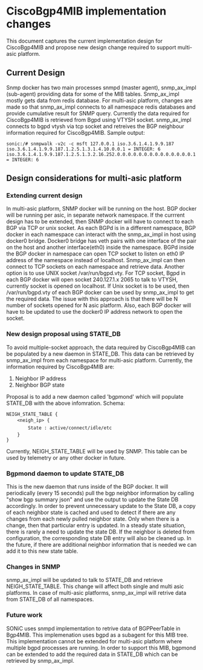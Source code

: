 # CiscoBgp4MIB implementation changes

This document captures the current implementation design for CiscoBgp4MIB and propose new design change required to support multi-asic platform.

## Current Design
Snmp docker has two main processes snmpd (master agent), snmp_ax_impl (sub-agent) providing data for some of the MIB tables.  Snmp_ax_impl mostly gets data from redis database. For multi-asic platform, changes are made so that snmp_ax_impl connects to all namespace redis databases and provide cumulative result for SNMP query. Currently the data required for CiscoBgp4MIB is retrieved from Bgpd using VTYSH socket. snmp_ax_impl connects to bgpd vtysh via tcp socket and retreives the BGP neighbour information required for CiscoBgp4MIB.
Sample output:
```
sonic:/# snmpwalk -v2c -c msft 127.0.0.1 iso.3.6.1.4.1.9.9.187
iso.3.6.1.4.1.9.9.187.1.2.5.1.3.1.4.10.0.0.1 = INTEGER: 6
iso.3.6.1.4.1.9.9.187.1.2.5.1.3.2.16.252.0.0.0.0.0.0.0.0.0.0.0.0.0.0.1 = INTEGER: 6
```

## Design considerations for multi-asic platform
### Extending current design
In multi-asic platform, SNMP docker will be running on the host. BGP docker will be running per asic, in separate network namespace. If the currrent design has to be extended, then SNMP docker will have to connect to each BGP via TCP or unix socket. As each BGPd is in a different namespace, BGP docker in each namespace can interact with the snmp_ax_impl in host using docker0 bridge. Docker0 bridge has veth pairs with one interface of the pair on the host and another interface(eth0) inside the namespace. BGPd inside the BGP docker in namespace can open TCP socket to listen on eth0 IP address of the namespace instead of localhost. Snmp_ax_impl can then connect to TCP sockets on each namespace and retrieve data. Another option is to use UNIX socket /var/run/bgpd.vty. For TCP socket, Bgpd in each BGP docker will open socket 240.127.1.x 2065 to talk to VTYSH, currently socket is opened on localhost. If Unix socket is to be used, then /var/run/bgpd.vty of each BGP docker can be used by snmp_ax_impl to get the required data. The issue with this approach is that there will be N number of sockets opened for N asic platform. Also, each BGP docker will have to be updated to use the docker0 IP address network to open the socket.

### New design proposal using STATE_DB
To avoid multiple-socket approach, the data required by CiscoBgp4MIB can be populated by a new daemon in STATE_DB. This data can be retrieved by snmp_ax_impl from each namespace for multi-asic platform. Currently, the information required by CiscoBgp4MIB are:
1. Neighbor IP address 
2. Neighbor BGP state 

Proposal is to add a new daemon called 'bgpmond' which will populate STATE_DB with the above infomration. 
Schema:
```
NEIGH_STATE_TABLE {
    <neigh_ip> { 
  		State : active/connect/idle/etc
    }
}
```
Currently, NEIGH_STATE_TABLE will be used by SNMP. This table can be used by telemetry or any other docker in future.

### Bgpmond daemon to update STATE_DB
This is the new daemon that runs inside of the BGP docker.  It will periodically (every 15 seconds) pull the bgp neighbor information by calling "show bgp summary json" and use the output to update the State DB accordingly.  In order to prevent unnecessary update to the State DB, a copy of each neighbor state is cached and used to detect if there are any changes from each newly pulled neighbor state.  Only when there is a change, then that particular entry is updated.  In a steady state situation, there is rarely a need to update the state DB.  If the neighbor is deleted from configuration, the corresponding state DB entry will also be cleaned up.
In the future, if there are additional neighbor information that is needed we can add it to this new state table.

### Changes in SNMP
snmp_ax_impl will be updated to talk to STATE_DB and retrieve NEIGH_STATE_TABLE. This change will affect both single and multi asic platforms. In case of multi-asic platforms, snmp_ax_impl will retrive data from STATE_DB of all namespaces.


### Future work
SONiC uses snmpd implementation to retrive data of BGPPeerTable in Bgp4MIB. This implemenation uses bgpd as a subagent for this MIB tree. This implementation cannot be extended for multi-asic platform where multiple bgpd processes are running. In order to support this MIB, bgpmond can be extended to add the required data in STATE_DB which can be retrieved by snmp_ax_impl.
